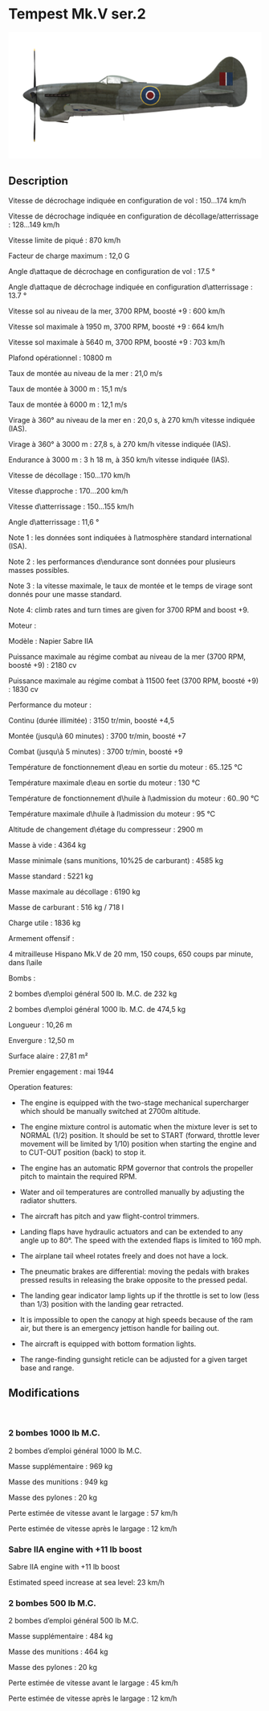 # Tempest Mk.V ser.2
  

  
![tempestmkvs2](../images/tempestmkvs2.png)
  

  
## Description
  

  
Vitesse de décrochage indiquée en configuration de vol : 150...174 km/h
  
Vitesse de décrochage indiquée en configuration de décollage/atterrissage : 128...149 km/h
  

  
Vitesse limite de piqué : 870 km/h
  
Facteur de charge maximum : 12,0 G
  
Angle d\attaque de décrochage en configuration de vol : 17.5 °
  
Angle d\attaque de décrochage indiquée en configuration d\atterrissage : 13.7 °
  

  
Vitesse sol au niveau de la mer, 3700 RPM, boosté +9 : 600 km/h
  
Vitesse sol maximale à 1950 m, 3700 RPM, boosté +9 : 664 km/h
  
Vitesse sol maximale à 5640 m, 3700 RPM, boosté +9 : 703 km/h
  

  
Plafond opérationnel : 10800 m
  
Taux de montée au niveau de la mer : 21,0 m/s
  
Taux de montée à 3000 m : 15,1 m/s
  
Taux de montée à 6000 m : 12,1 m/s
  

  
Virage à 360° au niveau de la mer en : 20,0 s, à 270 km/h vitesse indiquée (IAS).
  
Virage à 360° à 3000 m : 27,8 s, à 270 km/h vitesse indiquée (IAS).
  

  
Endurance à 3000 m : 3 h 18 m, à 350 km/h vitesse indiquée (IAS).
  

  
Vitesse de décollage : 150...170 km/h
  
Vitesse d\approche : 170...200 km/h
  
Vitesse d\atterrissage : 150...155 km/h
  
Angle d\atterrissage : 11,6 °
  

  
Note 1 : les données sont indiquées à l\atmosphère standard international (ISA).
  
Note 2 : les performances d\endurance sont données pour plusieurs masses possibles.
  
Note 3 : la vitesse maximale, le taux de montée et le temps de virage sont donnés pour une masse standard.
  
Note 4: climb rates and turn times are given for 3700 RPM and boost +9.
  

  
Moteur :
  
Modèle : Napier Sabre IIA
  
Puissance maximale au régime combat au niveau de la mer (3700 RPM, boosté +9) : 2180 cv
  
Puissance maximale au régime combat à 11500 feet (3700 RPM, boosté +9) : 1830 cv
  

  
Performance du moteur :
  
Continu (durée illimitée) : 3150 tr/min, boosté +4,5
  
Montée (jusqu\à 60 minutes) : 3700 tr/min, boosté +7
  
Combat (jusqu\à 5 minutes) : 3700 tr/min, boosté +9
  

  
Température de fonctionnement d\eau en sortie du moteur : 65..125 °C
  
Température maximale d\eau en sortie du moteur : 130 °C
  
Température de fonctionnement d\huile à l\admission du moteur : 60..90 °C
  
Température maximale d\huile à l\admission du moteur : 95 °C
  

  
Altitude de changement d\étage du compresseur : 2900 m
  

  
Masse à vide : 4364 kg
  
Masse minimale (sans munitions, 10%25 de carburant) : 4585 kg
  
Masse standard : 5221 kg
  
Masse maximale au décollage : 6190 kg
  
Masse de carburant : 516 kg / 718 l
  
Charge utile : 1836 kg
  

  
Armement offensif :
  
4 mitrailleuse Hispano Mk.V de 20 mm, 150 coups, 650 coups par minute, dans l\aile
  

  
Bombs :
  
2 bombes d\emploi général 500 lb. M.C. de 232 kg
  
2 bombes d\emploi général 1000 lb. M.C. de 474,5 kg
  

  
Longueur : 10,26 m
  
Envergure : 12,50 m
  
Surface alaire : 27,81 m²
  

  
Premier engagement : mai 1944
  

  
Operation features:
  
- The engine is equipped with the two-stage mechanical supercharger which should be manually switched at 2700m altitude.
  
- The engine mixture control is automatic when the mixture lever is set to NORMAL (1/2) position. It should be set to START (forward, throttle lever movement will be limited by 1/10) position when starting the engine and to CUT-OUT position (back) to stop it.
  
- The engine has an automatic RPM governor that controls the propeller pitch to maintain the required RPM. 
  
- Water and oil temperatures are controlled manually by adjusting the radiator shutters.
  
- The aircraft has pitch and yaw flight-control trimmers.
  
- Landing flaps have hydraulic actuators and can be extended to any angle up to 80°. The speed with the extended flaps is limited to 160 mph.
  
- The airplane tail wheel rotates freely and does not have a lock.
  
- The pneumatic brakes are differential: moving the pedals with brakes pressed results in releasing the brake opposite to the pressed pedal.
  
- The landing gear indicator lamp lights up if the throttle is set to low (less than 1/3) position with the landing gear retracted.
  
- It is impossible to open the canopy at high speeds because of the ram air, but there is an emergency jettison handle for bailing out.
  
- The aircraft is equipped with bottom formation lights.
  
- The range-finding gunsight reticle can be adjusted for a given target base and range.
  

  
## Modifications
  
﻿
  
  
### 2 bombes 1000 lb M.C.
  

  
2 bombes d’emploi général 1000 lb M.C.
  
Masse supplémentaire : 969 kg
  
Masse des munitions : 949 kg
  
Masse des pylones : 20 kg
  
Perte estimée de vitesse avant le largage : 57 km/h
  
Perte estimée de vitesse après le largage : 12 km/h﻿
  
  
### Sabre IIA engine with +11 lb boost
  

  
Sabre IIA engine with +11 lb boost
  
Estimated speed increase at sea level: 23 km/h﻿
  
  
### 2 bombes 500 lb M.C.
  

  
2 bombes d’emploi général 500 lb M.C.
  
Masse supplémentaire : 484 kg
  
Masse des munitions : 464 kg
  
Masse des pylones : 20 kg
  
Perte estimée de vitesse avant le largage : 45 km/h
  
Perte estimée de vitesse après le largage : 12 km/h  